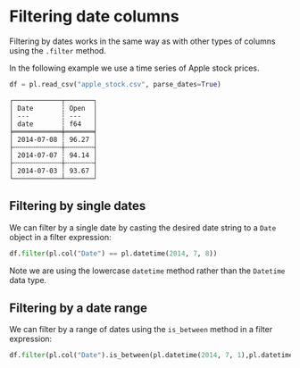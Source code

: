 # Filtering date columns
Filtering by dates works in the same way as with other types of columns using the `.filter` method.

In the following example we use a time series of Apple stock prices.


```python
df = pl.read_csv("apple_stock.csv", parse_dates=True)
```
```
┌────────────┬───────┐
│ Date       ┆ Open  │
│ ---        ┆ ---   │
│ date       ┆ f64   │
╞════════════╪═══════╡
│ 2014-07-08 ┆ 96.27 │
├╌╌╌╌╌╌╌╌╌╌╌╌┼╌╌╌╌╌╌╌┤
│ 2014-07-07 ┆ 94.14 │
├╌╌╌╌╌╌╌╌╌╌╌╌┼╌╌╌╌╌╌╌┤
│ 2014-07-03 ┆ 93.67 │
└────────────┴───────┘
```
## Filtering by single dates
We can filter by a single date by casting the desired date string to a `Date` object
in a filter expression:
```python
df.filter(pl.col("Date") == pl.datetime(2014, 7, 8))
```
Note we are using the lowercase `datetime` method rather than the `Datetime` data type. 

## Filtering by a date range
We can filter by a range of dates using the `is_between` method in a filter expression:
```python
df.filter(pl.col("Date").is_between(pl.datetime(2014, 7, 1),pl.datetime(2018,8,1)))
```

